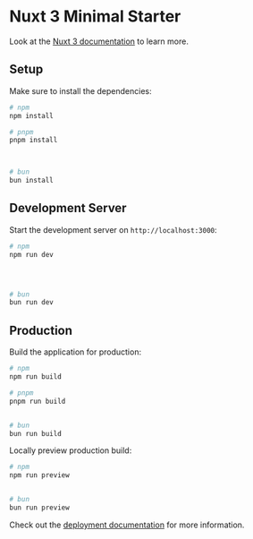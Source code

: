 # Nuxt 3 Minimal Starter

Look at the [Nuxt 3 documentation](https://nuxt.com/docs/getting-started/introduction) to learn more.

## Setup

Make sure to install the dependencies:

```bash
# npm
npm install

# pnpm
pnpm install



# bun
bun install
```

## Development Server

Start the development server on `http://localhost:3000`:

```bash
# npm
npm run dev




# bun
bun run dev
```

## Production

Build the application for production:

```bash
# npm
npm run build

# pnpm
pnpm run build


# bun
bun run build
```

Locally preview production build:

```bash
# npm
npm run preview


# bun
bun run preview
```

Check out the [deployment documentation](https://nuxt.com/docs/getting-started/deployment) for more information.
